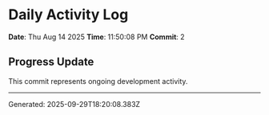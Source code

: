 # Daily Activity Log

**Date**: Thu Aug 14 2025
**Time**: 11:50:08 PM
**Commit**: 2

## Progress Update

This commit represents ongoing development activity.

---
Generated: 2025-09-29T18:20:08.383Z
